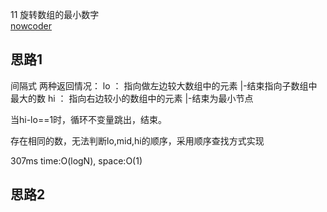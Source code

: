  11 旋转数组的最小数字  
[nowcoder](https://www.nowcoder.com/practice/9f3231a991af4f55b95579b44b7a01ba?tpId=13&tqId=11159&tPage=1&rp=1&ru=%2Fta%2Fcoding-interviews&qru=%2Fta%2Fcoding-interviews%2Fquestion-ranking)

## 思路1
间隔式
两种返回情况：
lo ：   指向做左边较大数组中的元素
        |-结束指向子数组中最大的数
hi ：  指向右边较小的数组中的元素
        |-结束为最小节点

当hi-lo==1时，循环不变量跳出，结束。

存在相同的数，无法判断lo,mid,hi的顺序，采用顺序查找方式实现

307ms
time:O(logN), space:O(1)

## 思路2

